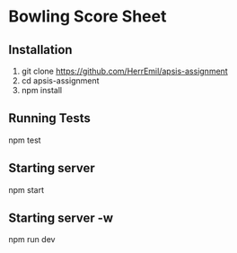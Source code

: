 # Bowling Score Sheet

## Installation
1. git clone https://github.com/HerrEmil/apsis-assignment
2. cd apsis-assignment
3. npm install

## Running Tests
npm test

## Starting server
npm start

## Starting server -w
npm run dev
